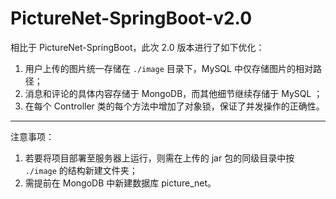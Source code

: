 # PictureNet-SpringBoot-v2.0

相比于 PictureNet-SpringBoot，此次 2.0 版本进行了如下优化：
1. 用户上传的图片统一存储在 `./image` 目录下，MySQL 中仅存储图片的相对路径；
2. 消息和评论的具体内容存储于 MongoDB，而其他细节继续存储于 MySQL ；
3. 在每个 Controller 类的每个方法中增加了对象锁，保证了并发操作的正确性。

***
注意事项：
1. 若要将项目部署至服务器上运行，则需在上传的 jar 包的同级目录中按 `./image` 的结构新建文件夹；
2. 需提前在 MongoDB 中新建数据库 picture_net。
